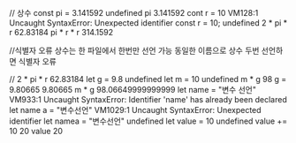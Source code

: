 // 상수
const pi = 3.141592
undefined
pi
3.141592
cont r = 10 
VM128:1 Uncaught SyntaxError: Unexpected identifier
const r = 10;
undefined
2 * pi * r
62.83184
pi * r * r
314.1592

//식별자 오류
상수는 한 파일에서 한번만 선언 가능
동일한 이름으로 상수 두번 선언하면 식별자 오류

//
 2 * pi * r
62.83184
let g = 9.8
undefined
let m = 10
undefined
m * g
98
g = 9.80665
9.80665
m * g
98.06649999999999
let name = "변수 선언"
VM933:1 Uncaught SyntaxError: Identifier 'name' has already been declared
let name a = "변수선언"
VM1029:1 Uncaught SyntaxError: Unexpected identifier
let namea = "변수선언"
undefined
let value = 10
undefined
value += 10
20
value
20

